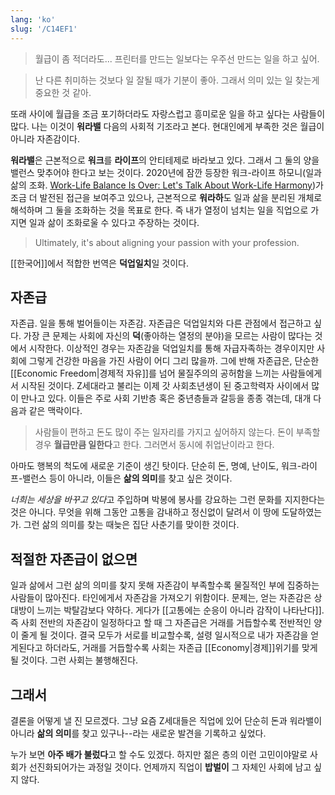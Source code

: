 ```yaml
---
lang: 'ko'
slug: '/C14EF1'
---
```


> 월급이 좀 적더라도... 프린터를 만드는 일보다는 우주선 만드는 일을 하고 싶어.

> 난 다른 취미하는 것보다 일 잘될 때가 기분이 좋아. 그래서 의미 있는 일 찾는게 중요한 것 같아.

또래 사이에 월급을 조금 포기하더라도 자랑스럽고 흥미로운 일을 하고 싶다는 사람들이 많다.
나는 이것이 **워라밸** 다음의 사회적 기조라고 본다.
현대인에게 부족한 것은 월급이 아니라 자존감이다.

**워라밸**은 근본적으로 **워크**를 **라이프**의 안티테제로 바라보고 있다.
그래서 그 둘의 양을 밸런스 맞추어야 한다고 보는 것이다.
2020년에 잠깐 등장한 워크-라이프 하모니(일과 삶의 조화. [Work-Life Balance Is Over: Let's Talk About Work-Life Harmony](https://www.forbes.com/sites/forbeshumanresourcescouncil/2020/11/13/work-life-balance-is-over-lets-talk-about-work-life-harmony/?sh=7a8ee5f05b48))가 조금 더 발전된 접근을 보여주고 있으나,
근본적으로 **워라하**도 일과 삶을 분리된 개체로 해석하며 그 둘을 조화하는 것을 목표로 한다.
즉 내가 열정이 넘치는 일을 직업으로 가지면 일과 삶이 조화로울 수 있다고 주장하는 것이다.

> Ultimately, it's about aligning your passion with your profession.

[[한국어]]에서 적합한 번역은 **덕업일치**일 것이다.

## 자존급

자존급.
일을 통해 벌어들이는 자존감.
자존급은 덕업일치와 다른 관점에서 접근하고 싶다.
가장 큰 문제는 사회에 자신의 **덕**(좋아하는 열정의 분야)을 모르는 사람이 많다는 것에서 시작한다.
이상적인 경우는 자존감을 덕업일치를 통해 자급자족하는 경우이지만 사회에 그렇게 건강한 마음을 가진 사람이 어디 그리 많을까.
그에 반해 자존급은, 단순한 [[Economic Freedom|경제적 자유]]를 넘어 물질주의의 공허함을 느끼는 사람들에게서 시작된 것이다.
Z세대라고 불리는 이제 갓 사회초년생이 된 중고학력자 사이에서 많이 만나고 있다.
이들은 주로 사회 기반층 혹은 중년층들과 갈등을 종종 겪는데, 대개 다음과 같은 맥락이다.

> 사람들이 편하고 돈도 많이 주는 일자리를 가지고 싶어하지 않는다.
> 돈이 부족할 경우 **월급만큼 일한다**고 한다.
> 그러면서 동시에 취업난이라고 한다.

아마도 행복의 척도에 새로운 기준이 생긴 탓이다.
단순히 돈, 명예, 난이도, 워크-라이프-밸런스 등이 아니라,
이들은 **삶의 의미**를 찾고 싶은 것이다.

*너희는 세상을 바꾸고 있다*고 주입하며
박봉에 봉사를 강요하는 그런 문화를 지지한다는 것은 아니다.
무엇을 위해 그동안 고통을 감내하고 정신없이 달려서 이 땅에 도달하였는가.
그런 삶의 의미를 찾는 때늦은 집단 사춘기를 맞이한 것이다.

## 적절한 자존급이 없으면

일과 삶에서 그런 삶의 의미를 찾지 못해 자존감이 부족할수록
물질적인 부에 집중하는 사람들이 많아진다.
타인에게서 자존감을 가져오기 위함이다.
문제는, 얻는 자존감은 상대방이 느끼는 박탈감보다 약하다.
게다가 [[고통에는 순응이 아니라 감작이 나타난다]].
즉 사회 전반의 자존감이 일정하다고 할 때 그 자존급은 거래를 거듭할수록 전반적인 양이 줄게 될 것이다.
결국 모두가 서로를 비교할수록,
설령 일시적으로 내가 자존감을 얻게된다고 하더라도,
거래를 거듭할수록 사회는 자존급 [[Economy|경제]]위기를 맞게 될 것이다.
그런 사회는 불행해진다.

## 그래서

결론을 어떻게 낼 진 모르겠다.
그냥 요즘 Z세대들은 직업에 있어
단순히 돈과 워라밸이 아니라
**삶의 의미**를 찾고 있구나--라는
새로운 발견을 기록하고 싶었다.

누가 보면
**아주 배가 불렀다**고 할 수도 있겠다.
하지만 젊은 층의 이런 고민이야말로
사회가 선진화되어가는 과정일 것이다.
언제까지 직업이 **밥벌이** 그 자체인 사회에 남고 싶지 않다.
